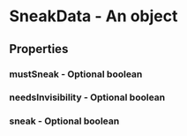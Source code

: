 

# SneakData - An object



## Properties



### mustSneak - Optional boolean



### needsInvisibility - Optional boolean



### sneak - Optional boolean

